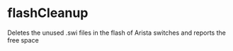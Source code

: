 # flashCleanup
Deletes the unused .swi files in the flash of Arista switches and reports the free space


